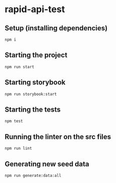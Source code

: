 # rapid-api-test

## Setup (installing dependencies)

`npm i`

## Starting the project

`npm run start`

## Starting storybook

`npm run storybook:start`

## Starting the tests

`npm test`

## Running the linter on the src files

`npm run lint`

## Generating new seed data

`npm run generate:data:all`
